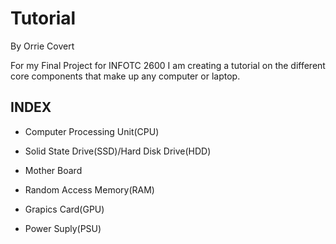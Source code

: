 # Tutorial
By Orrie Covert

For my Final Project for INFOTC 2600 I am creating a tutorial on the different core components that make up any computer or laptop.

## INDEX

* Computer Processing Unit(CPU)

* Solid State Drive(SSD)/Hard Disk Drive(HDD)

* Mother Board

* Random Access Memory(RAM)

* Grapics Card(GPU)

* Power Suply(PSU)

